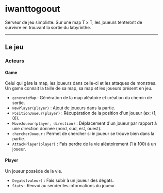 # iwanttogoout

Serveur de jeu simpliste. Sur une map T x T, les joueurs tenteront de survivre en trouvant la sortie du labyrinthe.

--------------------------------------------------------------------------------

## Le jeu

### Acteurs

#### Game

Celui qui gère la map, les joueurs dans celle-ci et les attaques de monstres. Un game connait la taille de sa map, sa map et les joueurs présent en jeu.

- `generateMap` : Génération de la map aléatoire et création du chemin de sortie.
- `NewPlayer(player)` : Ajout de joueurs dans la partie.
- `PositionJoueur(player)` : Récupération de la position d'un joueur (ex: (1; 0)).
- `MoveJoueur(player, direction)` : Déplacement d'un joueur par rapport à une direction donnée (nord, sud, est, ouest).
- `chercherJoueur` : Permet de chercher si in joueur se trouve bien dans la partie.
- `AttackPlayer(player)` : Fais perdre de la vie aléatoirement (1 à 100) à un joueur.

#### Player

Un joueur possède de la vie.

- `Degats(valeur)` : Fais subir à un joueur des dégats.
- `Stats` : Renvoi au sender les informations du joueur.
